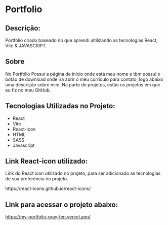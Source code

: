 # Portfolio

## Descrição:
Portfólio criado baseado no que aprendi ultilizando as tecnologias React, Vite & JAVASCRIPT.

## Sobre
No Portfólio Possui a página de início onde está meu nome e tbm possui o botão de download onde irá abrir o meu curriculo para contato, logo abaixo uma descrição sobre mim. Na parte de projetos, estão os projetos em que eu fiz no meu GitHub.

## Tecnologias Utilizadas no Projeto:

* React
* Vite
* React-icon
* HTML
* SASS
* Javascript

## Link React-icon utilizado:
<p>Link do React icon utilizado no projeto, para ser adicionado as tecnologias de sua preferência no projeto.</p>
https://react-icons.github.io/react-icons/

## Link para acessar o projeto abaixo:
https://my-portfolio-gray-ten.vercel.app/


